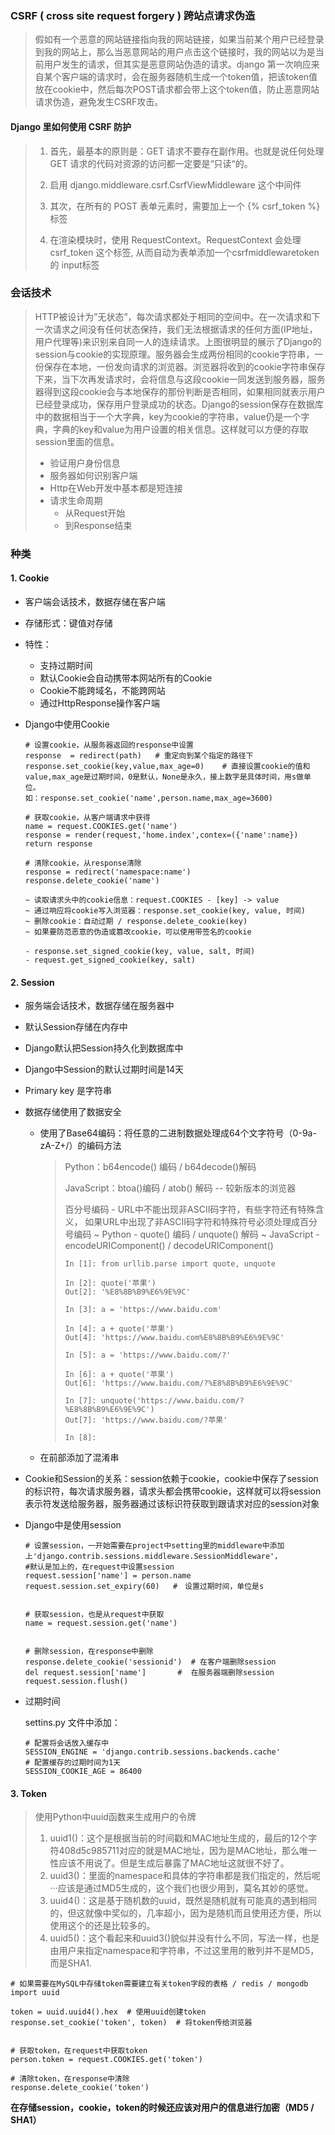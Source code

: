 ### CSRF ( cross site request forgery ) 跨站点请求伪造

> 假如有一个恶意的网站链接指向我的网站链接，如果当前某个用户已经登录到我的网站上，那么当恶意网站的用户点击这个链接时，我的网站以为是当前用户发生的请求，但其实是恶意网站伪造的请求。django 第一次响应来自某个客户端的请求时，会在服务器随机生成一个token值，把该token值放在cookie中，然后每次POST请求都会带上这个token值，防止恶意网站请求伪造，避免发生CSRF攻击。
>

#### Django 里如何使用 CSRF 防护

> 1. 首先，最基本的原则是：GET 请求不要存在副作用。也就是说任何处理 GET 请求的代码对资源的访问都一定要是“只读“的。
>
> 2. 启用 django.middleware.csrf.CsrfViewMiddleware 这个中间件
>
> 3. 其次，在所有的 POST 表单元素时，需要加上一个 {% csrf_token %} 标签
>
> 4. 在渲染模块时，使用 RequestContext。RequestContext 会处理 csrf_token 这个标签,  从而自动为表单添加一个csrfmiddlewaretoken 的 input标签

### 会话技术

> HTTP被设计为”无状态”，每次请求都处于相同的空间中。在一次请求和下一次请求之间没有任何状态保持，我们无法根据请求的任何方面(IP地址，用户代理等)来识别来自同一人的连续请求。上图很明显的展示了Django的session与cookie的实现原理。服务器会生成两份相同的cookie字符串，一份保存在本地，一份发向请求的浏览器。浏览器将收到的cookie字符串保存下来，当下次再发请求时，会将信息与这段cookie一同发送到服务器，服务器得到这段cookie会与本地保存的那份判断是否相同，如果相同就表示用户已经登录成功，保存用户登录成功的状态。Django的session保存在数据库中的数据相当于一个大字典，key为cookie的字符串，value仍是一个字典，字典的key和value为用户设置的相关信息。这样就可以方便的存取session里面的信息。
>
> - 验证用户身份信息
> - 服务器如何识别客户端
> - Http在Web开发中基本都是短连接
> - 请求生命周期
>   - 从Request开始
>   - 到Response结束

### 种类

#### 1. Cookie

- 客户端会话技术，数据存储在客户端
- 存储形式：键值对存储
- 特性：
  - 支持过期时间
  - 默认Cookie会自动携带本网站所有的Cookie
  - Cookie不能跨域名，不能跨网站
  - 通过HttpResponse操作客户端

- Django中使用Cookie

  ```
  # 设置cookie，从服务器返回的response中设置
  response  = redirect(path)   # 重定向到某个指定的路径下
  response.set_cookie(key,value,max_age=0)    # 直接设置cookie的值和value,max_age是过期时间，0是默认，None是永久，接上数字是具体时间，用s做单位。
  如：response.set_cookie('name',person.name,max_age=3600)
  
  # 获取cookie，从客户端请求中获得
  name = request.COOKIES.get('name')
  response = render(request,'home.index',contex=({'name':name})  
  return response
  
  # 清除cookie，从response清除
  response = redirect('namespace:name')
  response.delete_cookie('name')
  ```

  ```
  ~ 读取请求头中的cookie信息：request.COOKIES - [key] -> value
  ~ 通过响应将cookie写入浏览器：response.set_cookie(key, value, 时间)
  ~ 删除cookie：自动过期 / response.delete_cookie(key)
  ~ 如果要防范恶意的伪造或篡改cookie，可以使用带签名的cookie
  
  - response.set_signed_cookie(key, value, salt, 时间)
  - request.get_signed_cookie(key, salt)
  ```

  

#### 2. Session

  - 服务端会话技术，数据存储在服务器中
  
  - 默认Session存储在内存中
  
  - Django默认把Session持久化到数据库中
  
  - Django中Session的默认过期时间是14天
  
  - Primary key 是字符串
  
  - 数据存储使用了数据安全
    - 使用了Base64编码：将任意的二进制数据处理成64个文字符号（0-9a-zA-Z+/）的编码方法
    
      > Python：b64encode() 编码 / b64decode()解码
      >
      > JavaScript：btoa()编码 / atob() 解码 -- 较新版本的浏览器
      >
      > 百分号编码 - URL中不能出现非ASCII码字符，有些字符还有特殊含义，
      > 如果URL中出现了非ASCII码字符和特殊符号必须处理成百分号编码
      >     ~ Python - quote() 编码 / unquote() 解码
      >     ~ JavaScript - encodeURIComponent() / decodeURIComponent()
      >
      > ```
      > In [1]: from urllib.parse import quote, unquote
      > 
      > In [2]: quote('苹果')
      > Out[2]: '%E8%8B%B9%E6%9E%9C'
      > 
      > In [3]: a = 'https://www.baidu.com'
      > 
      > In [4]: a + quote('苹果')
      > Out[4]: 'https://www.baidu.com%E8%8B%B9%E6%9E%9C'
      > 
      > In [5]: a = 'https://www.baidu.com/?'
      > 
      > In [6]: a + quote('苹果')
      > Out[6]: 'https://www.baidu.com/?%E8%8B%B9%E6%9E%9C'
      > 
      > In [7]: unquote('https://www.baidu.com/?%E8%8B%B9%E6%9E%9C')
      > Out[7]: 'https://www.baidu.com/?苹果'
      > 
      > In [8]:                                               
      > ```
      >
      > 
    
    - 在前部添加了混淆串
    
  - Cookie和Session的关系：session依赖于cookie，cookie中保存了session的标识符，每次请求服务器，请求头都会携带cookie，这样就可以将session表示符发送给服务器，服务器通过该标识符获取到跟请求对应的session对象
  
- Django中是使用session

  ```
  # 设置session，一开始需要在project中setting里的middleware中添加上'django.contrib.sessions.middleware.SessionMiddleware'，
  #默认是加上的，在request中设置session
  request.session['name'] = person.name
  request.session.set_expiry(60)   #　设置过期时间，单位是s
  
  
  # 获取session，也是从request中获取
  name = request.session.get('name')
  
  
  # 删除session，在response中删除
  response.delete_cookie('sessionid')  # 在客户端删除session
  del request.session['name']       #  在服务器端删除session
  request.session.flush() 
  ```


- 过期时间

  settins.py 文件中添加：

  ```
  # 配置将会话放入缓存中
  SESSION_ENGINE = 'django.contrib.sessions.backends.cache'
  # 配置缓存的过期时间为1天
  SESSION_COOKIE_AGE = 86400
  ```

#### 3. Token

> 使用Python中uuid函数来生成用户的令牌
>
> 1. uuid1()：这个是根据当前的时间戳和MAC地址生成的，最后的12个字符408d5c985711对应的就是MAC地址，因为是MAC地址，那么唯一性应该不用说了。但是生成后暴露了MAC地址这就很不好了。
> 2. uuid3()：里面的namespace和具体的字符串都是我们指定的，然后呢···应该是通过MD5生成的，这个我们也很少用到，莫名其妙的感觉。
> 3. uuid4()：这是基于随机数的uuid，既然是随机就有可能真的遇到相同的，但这就像中奖似的，几率超小，因为是随机而且使用还方便，所以使用这个的还是比较多的。
> 4. uuid5()：这个看起来和uuid3()貌似并没有什么不同，写法一样，也是由用户来指定namespace和字符串，不过这里用的散列并不是MD5，而是SHA1.

```
# 如果需要在MySQL中存储token需要建立有关token字段的表格 / redis / mongodb
import uuid

token = uuid.uuid4().hex  # 使用uuid创建token
response.set_cookie('token', token)  # 将token传给浏览器


# 获取token，在request中获取token
person.token = request.COOKIES.get('token')

# 清除token，在response中清除
response.delete_cookie('token')
```

**在存储session，cookie，token的时候还应该对用户的信息进行加密（MD5 / SHA1）**